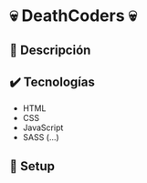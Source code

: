 # :skull: DeathCoders :skull:

## :pencil: Descripción


## :heavy_check_mark: Tecnologías
- HTML
- CSS
- JavaScript
- SASS (...)

## :hammer: Setup
